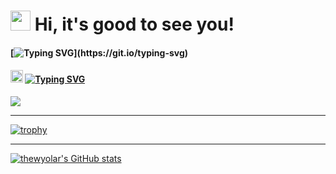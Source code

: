 <!-- -->
# <img src="https://github.com/blackcater/blackcater/raw/main/images/Hi.gif" height="32"/> Hi, it's good to see you!

<!--#### Welcome, I’m Alexey, beginner developer and student from <img src="https://cdn-icons-png.flaticon.com/128/168/168112.png" width="20"> Orekhovo-Zuyevo, Russia.
#### <img src="https://github.githubassets.com/images/icons/emoji/unicode/1f393.png" height="20" width="20"/> Learning: Python, Java, .NET-->

#### [![Typing SVG](https://readme-typing-svg.herokuapp.com?font=Fira+Code&size=14&pause=1000&color=D8DEE9&vCenter=true&width=800&height=20&lines=Welcome%2C+I%E2%80%99m+Alexey%2C+beginner+developer+and+student+from+Russia.)](https://git.io/typing-svg)

#### <img src="https://github.githubassets.com/images/icons/emoji/unicode/1f393.png" height="20" width="20"/> [![Typing SVG](https://readme-typing-svg.herokuapp.com?font=Fira+Code&size=14&pause=1000&color=D8DEE9&vCenter=true&width=800&height=20&lines=Learning%3A+Python%2C+Java%2C+Kotlin%2C+.NET)](https://git.io/typing-svg)

![](https://komarev.com/ghpvc/?username=thewyolar)

***
 
[![trophy](https://github-profile-trophy.vercel.app/?username=thewyolar&theme=nord&row=1)](https://github.com/ryo-ma/github-profile-trophy)

***

[![thewyolar's GitHub stats](https://github-readme-stats.vercel.app/api?username=thewyolar&theme=nord)](https://github.com/anuraghazra/github-readme-stats)

<!---
thewyolar/thewyolar is a ✨ special ✨ repository because its `README.md` (this file) appears on your GitHub profile.
You can click the Preview link to take a look at your changes.
--->
